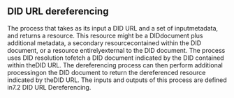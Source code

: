 ## DID URL dereferencing

The process that takes as its input a DID URL and a set of inputmetadata, and returns a resource. This resource might be a DIDdocument plus additional metadata, a secondary resourcecontained within the DID document, or a resource entirelyexternal to the DID document. The process uses DID resolution tofetch a DID document indicated by the DID contained within theDID URL. The dereferencing process can then perform additional processingon the DID document to return the dereferenced resource indicated by theDID URL. The inputs and outputs of this process are defined in7.2 DID URL Dereferencing.

